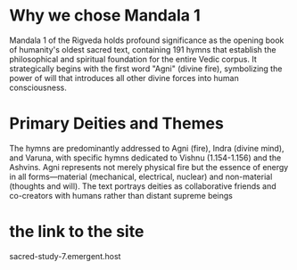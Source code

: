 # Why we chose Mandala 1

Mandala 1 of the Rigveda holds profound significance as the opening book of humanity's oldest sacred text,
containing 191 hymns that establish the philosophical and spiritual foundation for the entire Vedic corpus.
It strategically begins with the first word "Agni" (divine fire), symbolizing the power of will that introduces all other divine forces into human consciousness.

# Primary Deities and Themes

The hymns are predominantly addressed to Agni (fire), Indra (divine mind), and Varuna, with specific hymns dedicated to Vishnu (1.154-1.156) and the Ashvins.
Agni represents not merely physical fire but the essence of energy in all forms—material (mechanical, electrical, nuclear) and non-material (thoughts and will).
The text portrays deities as collaborative friends and co-creators with humans rather than distant supreme beings

# the link to the site

sacred-study-7.emergent.host
